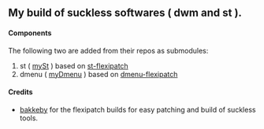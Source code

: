 ## My build of suckless softwares ( dwm and st ).

#### Components

The following two are added from their repos as submodules:

1. st ( [mySt](https://github.com/RayZ0rr/mySt) ) based on [st-flexipatch](https://github.com/bakkeby/st-flexipatch)
2. dmenu ( [myDmenu](https://github.com/RayZ0rr/myDmenu) ) based on [dmenu-flexipatch](https://github.com/bakkeby/dmenu-flexipatch)

#### Credits

* [bakkeby](https://github.com/bakkeby) for the flexipatch builds for easy patching and build of suckless tools.
